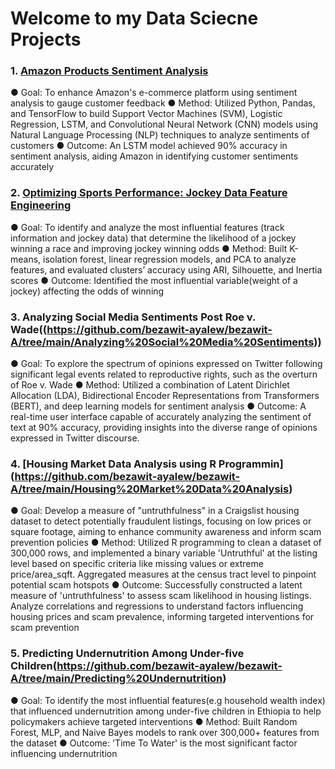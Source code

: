 # Welcome to my Data Sciecne Projects

### 1. [Amazon Products Sentiment Analysis](https://github.com/bezawit-ayalew/bezawit-A/tree/main/Amazon%20Products%20Sentiment%20Analysis)
● Goal: To enhance Amazon's e-commerce platform using sentiment analysis to gauge customer feedback
● Method: Utilized Python, Pandas, and TensorFlow to build Support Vector Machines (SVM), Logistic Regression,
LSTM, and Convolutional Neural Network (CNN) models using Natural Language Processing (NLP) techniques to
analyze sentiments of customers
● Outcome: An LSTM model achieved 90% accuracy in sentiment analysis, aiding Amazon in identifying customer
sentiments accurately

### 2. [Optimizing Sports Performance: Jockey Data Feature Engineering](https://github.com/bezawit-ayalew/bezawit-A/tree/main/Sports%20Analysis)
● Goal: To identify and analyze the most influential features (track information and jockey data) that determine the likelihood of a jockey winning a race and improving jockey winning odds
● Method: Built K-means, isolation forest, linear regression models, and PCA to analyze features, and evaluated clusters’ accuracy using ARI, Silhouette, and Inertia scores
● Outcome: Identified the most influential variable(weight of a jockey) affecting the odds of winning

### 3. Analyzing Social Media Sentiments Post Roe v. Wade((https://github.com/bezawit-ayalew/bezawit-A/tree/main/Analyzing%20Social%20Media%20Sentiments))
● Goal: To explore the spectrum of opinions expressed on Twitter following significant legal events related to reproductive rights, such as the overturn of Roe v. Wade
● Method: Utilized a combination of Latent Dirichlet Allocation (LDA), Bidirectional Encoder Representations from Transformers (BERT), and deep learning models for sentiment analysis
● Outcome: A real-time user interface capable of accurately analyzing the sentiment of text at 90% accuracy, providing insights into the diverse range of opinions expressed in Twitter discourse.

### 4. [Housing Market Data Analysis using R Programmin] (https://github.com/bezawit-ayalew/bezawit-A/tree/main/Housing%20Market%20Data%20Analysis)
● Goal: Develop a measure of "untruthfulness" in a Craigslist housing dataset to detect potentially fraudulent listings, focusing on low prices or square footage, aiming to enhance community awareness and inform scam prevention policies
● Method: Utilized R programming to clean a dataset of 300,000 rows, and implemented a binary variable 'Untruthful' at the listing level based on specific criteria like missing values or extreme price/area_sqft. Aggregated measures at the census tract level to pinpoint potential scam hotspots
● Outcome: Successfully constructed a latent measure of 'untruthfulness' to assess scam likelihood in housing listings. Analyze correlations and regressions to understand factors influencing housing prices and scam prevalence, informing targeted interventions for scam prevention

### 5. Predicting Undernutrition Among Under-five Children(https://github.com/bezawit-ayalew/bezawit-A/tree/main/Predicting%20Undernutrition)
● Goal: To identify the most influential features(e.g household wealth index) that influenced undernutrition among under-five children in Ethiopia to help policymakers achieve targeted interventions
● Method: Built Random Forest, MLP, and Naive Bayes models to rank over 300,000+ features from the dataset
● Outcome: 'Time To Water' is the most significant factor influencing undernutrition




